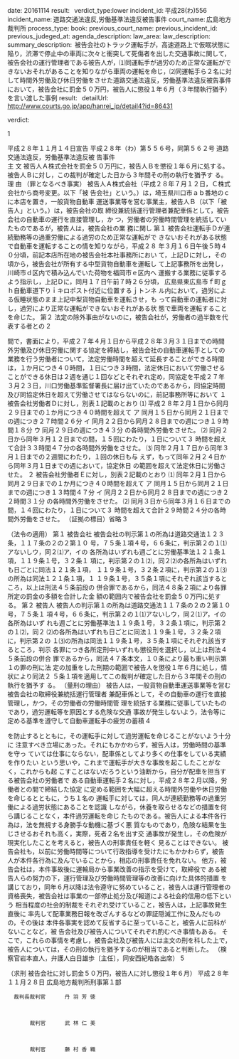 
date: 20161114
result:  
verdict_type:lower
incident_id: 平成28(わ)556
incident_name: 道路交通法違反,労働基準法違反被告事件
court_name: 広島地方裁判所
process_type:
book: 
previous_court_name:
previous_incident_id:
previous_judeged_at:
agenda_description: 
law_area: 
law_description: 
summary_description:  被告会社のトラック運転手が，高速道路上で仮眠状態に陥り，渋滞で停止中の車両に次々と衝突して死傷者を出した交通事故に関して，被告会社の運行管理者である被告人が，⑴同運転手が過労のため正常な運転ができないおそれがあることを知りながら車両の運転を命じ，⑵同運転手ら２名に対して時間外労働及び休日労働をさせた道路交通法違反，労働基準法違反被告事件において，被告会社に罰金５０万円，被告人に懲役１年６月（３年間執行猶予）を言い渡した事例
result:  
detailUrl: http://www.courts.go.jp/app/hanrei_jp/detail4?id=86431

verdict:

1 
 
平成２８年１１月１４日宣告 
平成２８年（わ）第５５６号，同第５６２号 道路交通法違反，労働基準法違反被 
告事件   
主 文 
被告人Ａ株式会社を罰金５０万円に，被告人Ｂを懲役１年６月に処する。 
被告人Ｂに対し，この裁判が確定した日から３年間その刑の執行を猶予す
る。 
理 由 
（罪となるべき事実） 
 被告人Ａ株式会社（平成２８年７月１２日，Ｃ株式会社から商号変更。以下「被
告会社」という。）は，埼玉県川口市ａｂ番地のｃに本店を置き，一般貨物自動車
運送事業等を営む事業主，被告人Ｂ（以下「被告人」という。）は，被告会社の取
締役兼統括運行管理者兼配車係として，被告会社の自動車の運行を直接管理し，か
つ，労働者の労働時間管理を統括していたものであるが，被告人は，被告会社の業
務に関し 
第１ 被告会社運転手Ｄが連続勤務等の過重労働による過労のため正常な運転がで
きないおそれがある状態で自動車を運転することの情を知りながら，平成２８
年３月１６日午後５時４０分頃，前記本店所在地の被告会社本社事務所におい
て，上記Ｄに対し，その頃から，被告会社が所有する中型貨物自動車を運転し
て上記事務所を出発し，川崎市ｄ区内で積み込んでいた荷物を福岡市ｅ区内へ
運搬する業務に従事するよう指示し，上記Ｄに，同月１７日午前７時２６分頃，
広島県東広島市ｆ町ｇｈ自動車道下りｉキロポスト付近に位置するｊトンネ
ル内において，過労による仮睡状態のまま上記中型貨物自動車を運転させ，も
って自動車の運転者に対し，過労により正常な運転ができないおそれがある状
態で車両を運転することを命じた。 
第２ 法定の除外事由がないのに，被告会社が，労働者の過半数を代表する者との
2 
 
間で，書面により，平成２７年４月１日から平成２８年３月３１日までの時間
外労働及び休日労働に関する協定を締結し，被告会社の自動車運転手としての
業務を行う労働者について，法定労働時間を超えて延長することができる時間
は，１か月につき４０時間，１日につき３時間，法定休日において労働させる
ことができる休日は２週を通じ１回などとそれぞれ定め，同協定を平成２７年
３月２３日，川口労働基準監督署長に届け出ていたのであるから，同協定時間
及び同協定休日を超えて労働させてはならないのに，前記事務所等において 
 １ 被告会社労働者Ｄに対し，別表１記載のとおり 
  ⑴ 平成２８年２月１日から同月２９日までの１か月につき４０時間を超えて 
   ア 同月１５日から同月２１日までの週につき２７時間２６分 
   イ 同月２２日から同月２８日までの週につき１９時間１８分 
   ウ 同月２９日の週につき４３分 
   の各時間外労働をさせた。 
  ⑵ 同月２日から同年３月１２日までの間，１５回にわたり，１日について３
時間を超えて合計３３時間４７分の各時間外労働をさせた。 
  ⑶ 同年２月１７日から同年３月１日までの２週間にわたり，１回の休日も与
えず，もって同年２月２４日から同年３月１日までの週において，協定休日
の範囲を超えて法定休日に労働させた。 
 ２ 被告会社労働者Ｅに対し，別表２記載のとおり 
  ⑴ 同年２月１日から同月２９日までの１か月につき４０時間を超えて 
   ア 同月１５日から同月２１日までの週につき１３時間４７分 
   イ 同月２２日から同月２８日までの週につき２２時間３１分 
   の各時間外労働をさせた。 
  ⑵ 同月３日から同年３月１６日までの間，１４回にわたり，１日について３
時間を超えて合計２９時間２４分の各時間外労働をさせた。 
（証拠の標目）省略 
3 
 
（法令の適用） 
第１ 被告会社 
被告会社の判示第１の所為は道路交通法１２３条，１１７条の２の２第１０
号，７５条１項４号，６６条に，判示第２の１⑴アないしウ，同２⑴ア，イの
各所為はいずれも週ごとに労働基準法１２１条１項，１１９条１号，３２条１
項に，判示第２の１⑵，同２⑵の各所為はいずれも日ごとに同法１２１条１項，
１１９条１号，３２条２項に，判示第２の１⑶の所為は同法１２１条１項，１
１９条１号，３５条１項にそれぞれ該当するところ，以上は刑法４５条前段の
併合罪であるから，同法４８条２項により各罪所定の罰金の多額を合計した金
額の範囲内で被告会社を罰金５０万円に処する。 
第２ 被告人 
   被告人の判示第１の所為は道路交通法１１７条の２の２第１０号，７５条１
項４号，６６条に，判示第２の１⑴アないしウ，同２⑴ア，イの各所為はいず
れも週ごとに労働基準法１１９条１号，３２条１項に，判示第２の１⑵，同２
⑵の各所為はいずれも日ごとに同法１１９条１号，３２条２項に，判示第２の
１⑶の所為は同法１１９条１号，３５条１項にそれぞれ該当するところ，判示
各罪につき各所定刑中いずれも懲役刑を選択し，以上は刑法４５条前段の併合
罪であるから，同法４７条本文，１０条により最も重い判示第１の罪の刑に法
定の加重をした刑期の範囲で被告人を懲役１年６月に処し，情状により同法２
５条１項を適用してこの裁判が確定した日から３年間その刑の執行を猶予す
る。 
（量刑の理由） 
被告人は，一般貨物自動車運送事業等を営む被告会社の取締役兼統括運行管理者
兼配車係として，その自動車の運行を直接管理し，かつ，その労働者の労働時間管
理を統括する業務に従事していたものであり，過労運転等を原因とする危険な交通
事故が発生しないよう，法令等に定める基準を遵守して自動車運転手の疲労の蓄積
4 
 
を防止するとともに，その運転手に対して過労運転を命じることがないよう十分に
注意すべき立場にあった。それにもかかわらず，被告人は，労働時間の基準を守っ
ていては仕事にならない，配車係としてより多くの仕事をしている実績を作りたい
という思いや，これまで運転手が大きな事故を起こしたことがなく，これからも起
こすことはないだろうという油断から，自分が配車を担当する被告会社の労働者で
ある自動車運転手２名に対し，平成２８年２月以降，労働者との間で締結した協定
に定める範囲を大幅に超える時間外労働や休日労働を命じるとともに，うち１名の
運転手に対しては，同人が連続勤務等の過重労働による過労状態にあることを認識
しながら，休養を取らせるなどの措置を何ら講じることなく，本件過労運転を命じ
たものである。被告人による本件各行為は，法を無視する身勝手な動機に基づく悪
質なものであり，危険な結果を生じさせるおそれも高く，実際，死者２名を出す交
通事故が発生し，その危険が現実化したことを考えると，被告人の刑事責任を軽く
見ることはできない。 
 被告会社も，以前に労働時間等について行政指導を受けたにもかかわらず，被告
人が本件各行為に及んでいることから，相応の刑事責任を免れない。 
他方，被告会社は，本件事故後に運輸局から事業改善の指示を受けて，取締役で
ある被告人らの努力の下，運行管理及び労働時間管理等の改善に向けた具体的措置
を講じており，同年６月以降は法令遵守に努めていること，被告人は運行管理者の
資格喪失，被告会社は事業の一部停止処分及び報道による社会的信用の低下という
相当程度の社会的制裁をそれぞれ受けていること，被告人は，上記事故発生直後に
率先して配車業務日報を改ざんするなどの罪証隠滅工作に及んだものの，その後は
本件各事実を認めて反省するに至っていること，被告人に前科がないことなど，被
告会社及び被告人についてそれぞれ酌むべき事情もある。 
そこで，これらの事情を考慮し，被告会社及び被告人には主文の刑を科した上で，
被告人については，その刑の執行を猶予するのが相当であると判断した。 
（検察官岩本直人，弁護人白日雄歩〔主任〕，同安西紀皓各出席） 
5 
 
（求刑 被告会社に対し罰金５０万円，被告人に対し懲役１年６月） 
  平成２８年１１月２８日 
    広島地方裁判所刑事第１部 
 
 
      裁判長裁判官      丹 羽 芳 徳 
 
 
 
           裁判官      武 林 仁 美 
 
 
 
           裁判官      藤 村 香 織 

                    